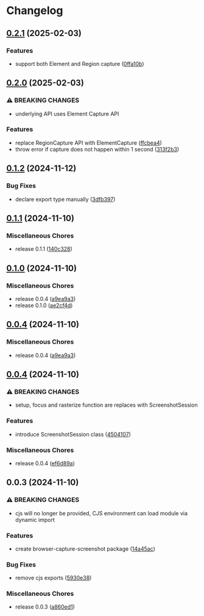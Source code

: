 # Changelog

## [0.2.1](https://github.com/amoshydra/browser-capture-screenshot/compare/v0.2.0...v0.2.1) (2025-02-03)


### Features

* support both Element and Region capture ([0ffa10b](https://github.com/amoshydra/browser-capture-screenshot/commit/0ffa10b3f4ef72b9e12e52396ded21c38c0c8352))

## [0.2.0](https://github.com/amoshydra/browser-capture-screenshot/compare/v0.1.2...v0.2.0) (2025-02-03)


### ⚠ BREAKING CHANGES

* underlying API uses Element Capture API

### Features

* replace RegionCapture API with ElementCapture ([ffcbea4](https://github.com/amoshydra/browser-capture-screenshot/commit/ffcbea45cda5c3136f89ceb77e6fde2638e68cf8))
* throw error if capture does not happen within 1 second ([313f2b3](https://github.com/amoshydra/browser-capture-screenshot/commit/313f2b3aa118342e7bf381ce87c8547862d0a52b))

## [0.1.2](https://github.com/amoshydra/browser-capture-screenshot/compare/v0.1.1...v0.1.2) (2024-11-12)


### Bug Fixes

* declare export type manually ([3dfb397](https://github.com/amoshydra/browser-capture-screenshot/commit/3dfb397063d0b7b3cdd7e4ffb80db2d2fcc1194a))

## [0.1.1](https://github.com/amoshydra/browser-capture-screenshot/compare/v0.1.0...v0.1.1) (2024-11-10)


### Miscellaneous Chores

* release 0.1.1 ([140c328](https://github.com/amoshydra/browser-capture-screenshot/commit/140c32889615e221a913b100060c51a5b44cf72c))

## [0.1.0](https://github.com/amoshydra/browser-capture-screenshot/compare/v0.0.4...v0.1.0) (2024-11-10)


### Miscellaneous Chores

* release 0.0.4 ([a9ea9a3](https://github.com/amoshydra/browser-capture-screenshot/commit/a9ea9a3964132281e88aeaab466b7d5a938d1f6e))
* release 0.1.0 ([ae2cf4d](https://github.com/amoshydra/browser-capture-screenshot/commit/ae2cf4df6eb226c8267bd7c825f18397f5730aef))

## [0.0.4](https://github.com/amoshydra/browser-capture-screenshot/compare/v0.0.4...v0.0.4) (2024-11-10)


### Miscellaneous Chores

* release 0.0.4 ([a9ea9a3](https://github.com/amoshydra/browser-capture-screenshot/commit/a9ea9a3964132281e88aeaab466b7d5a938d1f6e))

## [0.0.4](https://github.com/amoshydra/browser-capture-screenshot/compare/v0.0.3...v0.0.4) (2024-11-10)


### ⚠ BREAKING CHANGES

* setup, focus and rasterize function are replaces with ScreenshotSession

### Features

* introduce ScreenshotSession class ([4504107](https://github.com/amoshydra/browser-capture-screenshot/commit/45041078517eab55753d2adfcb4a14c0f0800492))


### Miscellaneous Chores

* release 0.0.4 ([ef6d89a](https://github.com/amoshydra/browser-capture-screenshot/commit/ef6d89ab50851f94e124d94595026a609c08afa8))

## 0.0.3 (2024-11-10)


### ⚠ BREAKING CHANGES

* cjs will no longer be provided, CJS environment can load module via dynamic import

### Features

* create browser-capture-screenshot package ([14a45ac](https://github.com/amoshydra/browser-capture-screenshot/commit/14a45acde1261f99e551016a42bca2094060c3f8))


### Bug Fixes

* remove cjs exports ([5930e38](https://github.com/amoshydra/browser-capture-screenshot/commit/5930e38a85fc30233d0dfa4bb86bce15a3ad286b))


### Miscellaneous Chores

* release 0.0.3 ([a860ed1](https://github.com/amoshydra/browser-capture-screenshot/commit/a860ed189705a3dfcc4456f1e2ee09398b358853))

